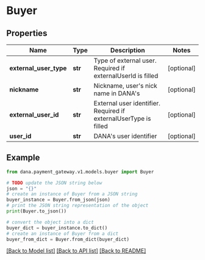 # Buyer


## Properties

Name | Type | Description | Notes
------------ | ------------- | ------------- | -------------
**external_user_type** | **str** | Type of external user. Required if externalUserId is filled | [optional] 
**nickname** | **str** | Nickname, user&#39;s nick name in DANA&#39;s | [optional] 
**external_user_id** | **str** | External user identifier. Required if externalUserType is filled | [optional] 
**user_id** | **str** | DANA&#39;s user identifier | [optional] 

## Example

```python
from dana.payment_gateway.v1.models.buyer import Buyer

# TODO update the JSON string below
json = "{}"
# create an instance of Buyer from a JSON string
buyer_instance = Buyer.from_json(json)
# print the JSON string representation of the object
print(Buyer.to_json())

# convert the object into a dict
buyer_dict = buyer_instance.to_dict()
# create an instance of Buyer from a dict
buyer_from_dict = Buyer.from_dict(buyer_dict)
```
[[Back to Model list]](../README.md#documentation-for-models) [[Back to API list]](../README.md#documentation-for-api-endpoints) [[Back to README]](../README.md)


